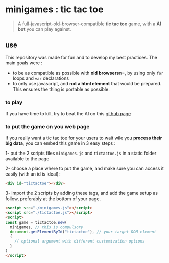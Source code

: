 # minigames : tic tac toe

> A full-javascript-old-browser-compatible **tic tac toe** game,
> with a **AI bot** you can play against.

## use

This repository was made for fun and to develop my best practices.
The main goals were :

- to be as compatible as possible with **old browsers**n=,
  by using only `for` loops and `var` declarations
- to only use javascript, and **not a html element** 
  that would be  prepared.
  This ensures the thing is portable as possible.

### to play

If you have time to kill,
try to beat the AI on this
[github page](https://gui3.github.io/minigames-tictactoe/)

### to put the game on you web page

If you really want a tic tac toe
for your users to wait wile you **process their big data**,
you can embed this game in 3 easy steps :

1- put the 2 scripts files `minigames.js` and `tictactoe.js`
in a static folder available to the page

2- choose a place where to put the game,
and make sure you can access it easily (with an id is ideal):
```html
<div id="tictactoe"></div>
```

3- import the 2 scripts by adding these tags,
and add the game setup as follow,
preferably at the bottom of your page.

```html
<script src="./minigames.js"></script>
<script src="./tictactoe.js"></script>
<script>
const game = tictactoe.new(
  minigames, // this is compulsory
  document.getElementById("tictactoe"), // your target DOM element
  {
    // optional argument with different customization options
  }
)
</script>
```